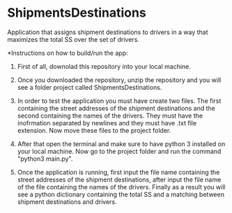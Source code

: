 # ShipmentsDestinations

Application that assigns shipment destinations to drivers in a way that maximizes the total SS over the set of drivers.

*Instructions on how to build/run the app:

1. First of all, downolad this repository into your local machine.

2. Once you downloaded the repository, unzip the repository and you will see a folder project called ShipmentsDestinations. 

3. In order to test the application you must have create two files. The first containing the street addresses of the shipment destinations and the second containing the names of the drivers.  They must have the inofrmation separated by newlines and they must have .txt file extension. Now move these files to the project folder. 

3. After that open the terminal and make sure to have python 3 installed on your local machine. Now  go to the project folder and run the command "python3 main.py".

4. Once the application is running, first input the file name containing the street addresses of the shipment destinations, after input the file name of the file containing the names of the drivers. Finally as a result you will see a python dictionary containing the total SS and a matching between shipment destinations and drivers.

